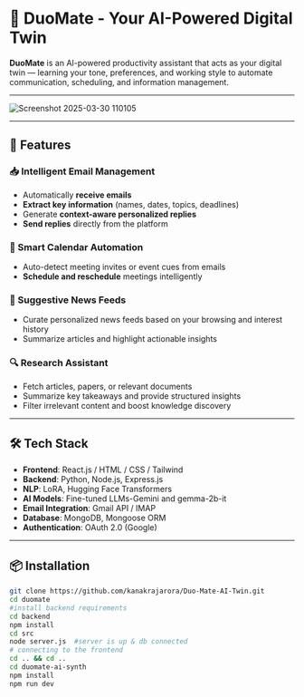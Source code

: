 # 🤖 DuoMate - Your AI-Powered Digital Twin

**DuoMate** is an AI-powered productivity assistant that acts as your digital twin — learning your tone, preferences, and working style to automate communication, scheduling, and information management.

---
![Screenshot 2025-03-30 110105](https://github.com/user-attachments/assets/27b066a9-0dd4-4f96-8985-24adb2e7b39f)

---

## 🚀 Features

### 📥 Intelligent Email Management
- Automatically **receive emails**
- **Extract key information** (names, dates, topics, deadlines)
- Generate **context-aware personalized replies**
- **Send replies** directly from the platform

### 📅 Smart Calendar Automation
- Auto-detect meeting invites or event cues from emails
- **Schedule and reschedule** meetings intelligently

### 📰 Suggestive News Feeds
- Curate personalized news feeds based on your browsing and interest history
- Summarize articles and highlight actionable insights

### 🔍 Research Assistant
- Fetch articles, papers, or relevant documents
- Summarize key takeaways and provide structured insights
- Filter irrelevant content and boost knowledge discovery

---



## 🛠️ Tech Stack

- **Frontend**: React.js / HTML / CSS / Tailwind  
- **Backend**: Python, Node.js, Express.js  
- **NLP**: LoRA, Hugging Face Transformers  
- **AI Models**: Fine-tuned LLMs-Gemini and gemma-2b-it
- **Email Integration**: Gmail API / IMAP   
- **Database**: MongoDB, Mongoose ORM
- **Authentication**: OAuth 2.0 (Google)    

---

## 📦 Installation

```bash
git clone https://github.com/kanakrajarora/Duo-Mate-AI-Twin.git
cd duomate
#install backend requirements
cd backend
npm install
cd src
node server.js  #server is up & db connected
# connecting to the frontend
cd .. && cd ..
cd duomate-ai-synth
npm install
npm run dev
